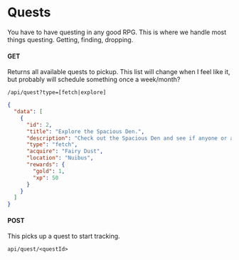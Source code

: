 # Quests

You have to have questing in any good RPG. This is where we handle most things questing. Getting, finding, dropping.

#### GET

Returns all available quests to pickup. This list will change when I feel like it, but probably will schedule something once a week/month?

`/api/quest?type=[fetch|explore]`

```json
{
  "data": [
    {
      "id": 2,
      "title": "Explore the Spacious Den.",
      "description": "Check out the Spacious Den and see if anyone or anything is there. Please report to the Nuibus Chancellor with your findings.",
      "type": "fetch",
      "acquire": "Fairy Dust",
      "location": "Nuibus",
      "rewards": {
        "gold": 1,
        "xp": 50
      }
    }
  ]
}
```

#### POST

This picks up a quest to start tracking.

`api/quest/<questId>`
